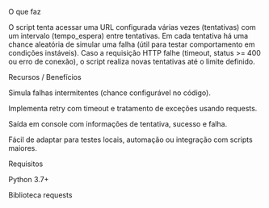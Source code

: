 O que faz

O script tenta acessar uma URL configurada várias vezes (tentativas) com um intervalo (tempo_espera) entre tentativas. Em cada tentativa há uma chance aleatória de simular uma falha (útil para testar comportamento em condições instáveis). Caso a requisição HTTP falhe (timeout, status >= 400 ou erro de conexão), o script realiza novas tentativas até o limite definido.

Recursos / Benefícios

Simula falhas intermitentes (chance configurável no código).

Implementa retry com timeout e tratamento de exceções usando requests.

Saída em console com informações de tentativa, sucesso e falha.

Fácil de adaptar para testes locais, automação ou integração com scripts maiores.

Requisitos

Python 3.7+

Biblioteca requests
